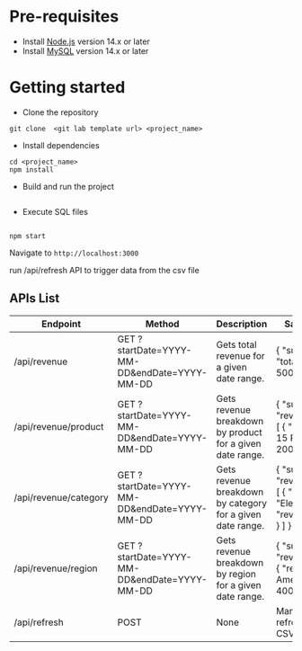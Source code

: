 # Pre-requisites
- Install [Node.js](https://nodejs.org/en/) version 14.x or later
- Install [MySQL](https://dev.mysql.com/downloads/) version 14.x or later

# Getting started
- Clone the repository
```
git clone  <git lab template url> <project_name>
```
- Install dependencies
```
cd <project_name>
npm install
```
- Build and run the project
```

```
- Execute SQL files
```

npm start
```
  Navigate to `http://localhost:3000`

  run /api/refresh API to trigger data from the csv file
  

## APIs List

|Endpoint	           | Method	           | Description | Sample Response |
| ----------------------------- | ------------------------------------| -----------------------------------------------| ------------------------------------------- |
| /api/revenue |	GET	?startDate=YYYY-MM-DD&endDate=YYYY-MM-DD |	Gets total revenue for a given date range. |	{ "success": true, "totalRevenue": 50000.75 }|
| /api/revenue/product |	GET	?startDate=YYYY-MM-DD&endDate=YYYY-MM-DD |	Gets revenue breakdown by product for a given date range. |	{ "success": true, "revenueByProduct": [ { "product": "iPhone 15 Pro", "revenue": 20000.50 } ] } |
| /api/revenue/category |	GET	?startDate=YYYY-MM-DD&endDate=YYYY-MM-DD |	Gets revenue breakdown by category for a given date range. |	{ "success": true, "revenueByCategory": [ { "category": "Electronics", "revenue": 30000.75 } ] } |
| /api/revenue/region |	GET	?startDate=YYYY-MM-DD&endDate=YYYY-MM-DD |	Gets revenue breakdown by region for a given date range. |	{ "success": true, "revenueByRegion": [ { "region": "North America", "revenue": 40000.50 } ] } |
| /api/refresh |	POST |	None |	Manually triggers data refresh from the latest CSV file. |	{ "success": true, "message": "Manual data refresh completed successfully" } |
